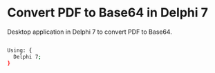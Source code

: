 # Convert PDF to Base64 in Delphi 7
Desktop application in Delphi 7 to convert PDF to Base64.

```bash

Using: {
  Delphi 7;
}
```

